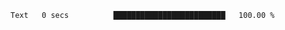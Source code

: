 <!--START_SECTION:waka-->

```txt
Text   0 secs          █████████████████████████   100.00 %
```

<!--END_SECTION:waka-->
